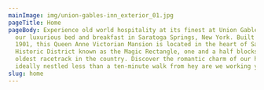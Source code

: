 ```yaml
---
mainImage: img/union-gables-inn_exterior_01.jpg
pageTitle: Home
pageBody: Experience old world hospitality at its finest at Union Gables Inn,
  our luxurious bed and breakfast in Saratoga Springs, New York. Built circa
  1901, this Queen Anne Victorian Mansion is located in the heart of Saratoga’s
  Historic District known as the Magic Rectangle, one and a half blocks from the
  oldest racetrack in the country. Discover the romantic charm of our hotel,
  ideally nestled less than a ten-minute walk from hey are we working yet.
slug: home
---
```

